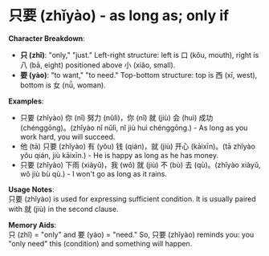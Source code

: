 # **只要 (zhǐyào) - as long as; only if**

**Character Breakdown**:  
- **只 (zhǐ)**: "only," "just." Left-right structure: left is 口 (kǒu, mouth), right is 八 (bā, eight) positioned above 小 (xiǎo, small).  
- **要 (yào)**: "to want," "to need." Top-bottom structure: top is 西 (xī, west), bottom is 女 (nǚ, woman).

**Examples**:  
- 只要 (zhǐyào) 你 (nǐ) 努力 (nǔlì)，你 (nǐ) 就 (jiù) 会 (huì) 成功 (chénggōng)。(zhǐyào nǐ nǔlì, nǐ jiù huì chénggōng.) - As long as you work hard, you will succeed.  
- 他 (tā) 只要 (zhǐyào) 有 (yǒu) 钱 (qián)，就 (jiù) 开心 (kāixīn)。(tā zhǐyào yǒu qián, jiù kāixīn.) - He is happy as long as he has money.  
- 只要 (zhǐyào) 下雨 (xiàyǔ)，我 (wǒ) 就 (jiù) 不 (bù) 去 (qù)。(zhǐyào xiàyǔ, wǒ jiù bù qù.) - I won't go as long as it rains.

**Usage Notes**:  
只要 (zhǐyào) is used for expressing sufficient condition. It is usually paired with 就 (jiù) in the second clause.

**Memory Aids**:  
只 (zhǐ) = "only" and 要 (yào) = "need." So, 只要 (zhǐyào) reminds you: you "only need" this (condition) and something will happen.